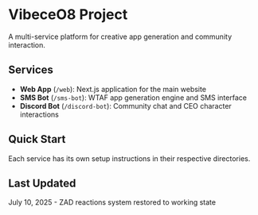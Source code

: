 # VibeceO8 Project

A multi-service platform for creative app generation and community interaction.

## Services

- **Web App** (`/web`): Next.js application for the main website
- **SMS Bot** (`/sms-bot`): WTAF app generation engine and SMS interface  
- **Discord Bot** (`/discord-bot`): Community chat and CEO character interactions

## Quick Start

Each service has its own setup instructions in their respective directories.

## Last Updated

July 10, 2025 - ZAD reactions system restored to working state 